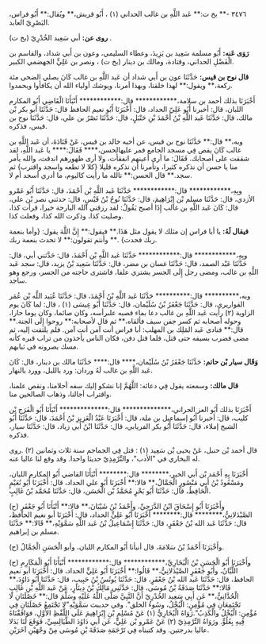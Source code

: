 ٣٤٧٦ -** بخ ت:** عَبد اللَّهِ بن غالب الحداني (١) ، أَبُو قريش،** ويُقال:** أَبُو فراس، البَصْرِيّ العابد.

**روى عن:** أبي سَعِيد الخُدْرِيّ (بخ ت) .

**رَوَى عَنه:** أَبُو مسلمة سَعِيد بن يَزِيدَ، وعطاء السليمي، وعون بن أَبي شداد، والقاسم بن الْفَضْلِ الحداني، وقتادة، ومالك بن دينار (بخ ت) ، ونصر بن عَلِيٍّ الجهضمي الكبير.

**قال نوح بن قيس:** حَدَّثَنَا عون بن أَبي شداد أن عَبد اللَّهِ بن غالب كَانَ يصلي الضحى مئة ركعة،** ويقول:** لهذا خلقنا، وبهذا أمرنا، ويوشك أولياء الله أن يكافأوا ويحمدوا.

أَخْبَرَنَا بذلك أحمد بن سلامة،************ قال:************ أَنْبَأَنَا الْقَاضِي أَبُو المكارم اللبان، قال: أخبرنا أَبُو عَلِيّ الحداد، قال: أَخْبَرَنَا أَبُو نعيم الحافظ قال: حَدَّثَنَا أبو بكر بْن مالك، قال: حَدَّثَنَا عَبد اللَّهِ بْنُ أَحْمَدَ بْنِ حَنْبَلٍ، قال: حَدَّثَنَا نَصْرُ بن علي، قال: حَدَّثَنَا نوح بن قيس، فذكره.

وبه،** قال:** حَدَّثَنَا نوح بن قيس، عن أخيه خالد بن قيس، عَنْ قَتَادَةَ، أن عَبد اللَّهِ بن غالب كَانَ يقص فِي مسجد الجامع فمر عليهالحسن،**** فَقَالَ:**** يا عَبد اللَّهِ، لقد شققت على أصحابك. فَقَالَ: ما أرى أعينهم انفقأت، ولا أرى ظهورهم اندقت، والله يأمر منا يا حسن أن نذكره كثيرا، وتأمرنا أن نذكره قليلا {كلا لا تطعه واسجد واقترب} ثم سجد.** قال الحسن:** تالله ما رأيت كاليوم، ما أدري أسجد أم لا.

وبِهِ،************ قال:************ حَدَّثَنَا عَبد اللَّهِ بْن أَحْمَدَ، قال: حَدَّثَنَا أَبُو عَمْرو الأزدي، قال: حَدَّثَنَا مسلم بْن إِبْرَاهِيمَ، قال: حَدَّثَنَا نُوحُ بْنُ قَيْسٍ، قال: حدثني نصر بْن علي، قال: كَانَ عَبد اللَّهِ بن غالب إِذَا أصبح يَقُولُ: لقد رزقني الله البارحة خيرا، قرأت كذا، وصليت كذا، وذكرت الله كذا، وفعلت كذا.

**فيقال لَهُ:** يا أبا فراس إن مثلك لا يقول مثل هَذَا.** فيقول:** إِنَّ اللَّهَ يقول: {وأما بنعمة ربك فحدث} .** وأنتم تقولون:** لا تحدث بنعمة ربك.

وبِهِ،************ قال:************ حَدَّثَنَا عَبد اللَّهِ بْن أَحْمَدَ، قال: حَدَّثني أبي، قال: حَدَّثَنَا عَبْد الصمد، قال: حَدَّثَنَا غسان بن مضر، قال: حَدَّثَنَا سَعِيد بْنُ يزيد، قال: سجد عَبد اللَّهِ بن غالب، ومضى رجل إِلَى الجسر يشتري علفا، فاشترى حاجته من الجسر، ورجع وهو ساجد.

وبه،********** قال:********** حَدَّثَنَا عَبد اللَّهِ بْنُ أَحْمَدَ، قال: حَدَّثَنَا عُبَيد اللَّه بْن عُمَر القواريري، قال: حَدَّثَنَا جَعْفَرُ بْنُ سُلَيْمان، قال: حَدَّثَنَا أَبُو عِيسَى (١) ، قال: لما كَانَ يوم الزاوية (٢) رأيت عَبد اللَّهِ بن غالب دعا بماء فصبه علىرأسه، وكان صائما، وكان يوما حارا، وحوله أصحابه ثم كسر جفن سيف فألقاه،** ثم قال لأصحابه:** روحوا إِلَى الجنة.** قال:** فنادى عَبد المَلِك بن المهلب: أبا فراس أنت آمن أنت آمن. فلم يلتفت إليه، ثم مضى فضرب بسيفه حتى قتل، فلما قتل دفن، فكان الناس يأخذون من تراب قبره كأنه مسك يصرونه في ثبابهم.

**وَقَال سيار بْن حاتم:** حَدَّثَنَا جَعْفَرُ بْنُ سُلَيْمان،**** قال:**** حَدَّثَنَا مالك بن دينار، قال: كَانَ عَبد اللَّهِ بن غالب لَهُ وردان: ورد باللبل، وورد بالنهار.

**قال مالك:** وسمعته يقول فِي دعائه: اللَّهُمَّ إنا نشكو إليك سفه أحلامنا، ونقص علمنا، واقتراب أجالنا، وذهاب الصالحين منا.

أَخْبَرَنَا بذلك أَبُو العز الحراني،************** قال:************** أَنْبَأَنَا أَبُو الْفَرَجِ بْن كليب، قال: أخبرنا أَبُو إسماعيل بن ملة، قال: أَخْبَرَنَا عَبْدُ الْعَزِيزِ بْنُ أَحْمَدَ، قال: حَدَّثَنَا أَبُو الشيخ إملاء، قال: حَدَّثَنَا أَبُو بكر الفريابي، قال: حَدَّثَنَا ابْنُ أَبي زياد، قال: حَدَّثَنَا سيار، فذكره.

قال أحمد بْن حنبل، عَنْ يحيى بْن سَعِيد (١) : قتل فِي الجماجم سنة ثلاث وثمانين (٢) .روى له البخاري في "الأدب"، والتِّرْمِذِيّ حديثا واحدا. وقد وقع لنا عاليا عنه.

أَخْبَرَنَا بِهِ أَحْمَد بْن أَبي الخير،******** قال:******** أَنْبَأَنَا القاضي أَبُو المكارم اللبان، ومَسْعُودُ بْنُ أَبي مَنْصُورٍ الْجَمَّالُ،** قالا:** أَخْبَرَنَا أَبُو علي الحداد، قال: أَخْبَرَنَا أَبُو نُعَيْمٍ الْحَافِظُ، قال: حَدَّثَنَا أَبُو بَحْرٍ مُحَمَّدُ بْن الْحَسَن، قال: حَدَّثَنَا مُحَمَّد بْنُ غَالِبٍ.

(ح) وأَخْبَرَنَا أَبُو إِسْحَاقَ ابْنُ الدَّرَجِيِّ، وأَحْمَدُ بْنُ شَيْبَانَ،** قالا:** أَنْبَأَنَا أَبُو جَعْفَرٍ الصَّيْدَلانِيُّ،******** قال:******** أَخْبَرَنَا أَبُو عَلِيٍّ الحداد، قال: أَخْبَرَنَا أبو نعيم الحافظ، قال: حَدَّثَنَا عَبد الله بْنُ جَعْفَرٍ، قال: حَدَّثَنَا إِسْمَاعِيلُ بْنُ عَبد اللَّهِ سَمَّوَيْهِ،** قَالا:** حَدَّثَنَا مسلم بن إبراهيم.

(ح) وأَخْبَرَنَا أَحْمَدُ بْنُ سَلامَةَ، قال أنبأنا أَبُو المكارم اللبان، وأبو الْحَسَنِ الْجَمَّالُ.

(ح) وأَخْبَرَنَا أَبُو الْحَسَنِ بْنُ الْبُخَارِيِّ،************ قال:************ أَنْبَأَنَا أَبُو الْمَكَارِمِ اللَّبَّانُ، وأَبُو جَعْفَرٍ الصَّيْدَلانِيُّ،** قَالُوا:** أَخْبَرَنَا أَبُو عَلِيٍّ الحداد، قال: أَخْبَرَنَا أبو نعيم الحافظ، قال: حَدَّثَنَا عَبد الله بْنُ جَعْفَرٍ، قال: حَدَّثَنَا يُونُسُ بْنُ حَبِيبٍ، قال: حَدَّثَنَا أَبُو دَاوُدَ،** قَالا:** حَدَّثَنَا صَدَقَةُ بْنُ مُوسَى، قال: حَدَّثَنِي مَالِكُ بْنُ دِينَارٍ، عَنْ عَبد اللَّهِ بْنِ غَالِبٍ الْحُدَّانِيُّ،** عَن أَبِي سَعِيد الخُدْرِيّ أَنَّ النَّبِيَّ صَلَّى اللَّهُ عَلَيْهِ وسَلَّمَ قال:** خَصْلَتَانِ لا تَجْتَمِعَانِ فِي مُؤْمِنٍ: الْبُخْلُ، وسُوءُ الخلق". وفي حديبث سَمَّوَيْهِ"لا تَجْتَمِعُ خَصْلَتَانِ فِي مُؤْمِنٍ: الْبُخْلُ والْكَذِبُ".رَوَاهُ الْبُخَارِيُّ (١) عَنْ مُسْلِمِ بْنِ إِبْرَاهِيمَ عَلَى اللَّفْظِ الأَوَّلِ، فوَافَقْنَاهُ فِيهِ بِعُلُوٍّ. ورَوَاهُ التِّرْمِذِيّ (٢) عَنْ عَمْرو بْن عَلِيٍّ، عَن أبي دَاوُدَ الطَّيَالِسِيِّ، فَوَقَعَ لَنَا بَدَلا عاليا بدرجتين. وقد كتبناه فِي تَرْجَمَةِ صَدَقَةَ بْنِ مُوسَى مِنْ وجْهَيْنِ آخَرَيْنِ.